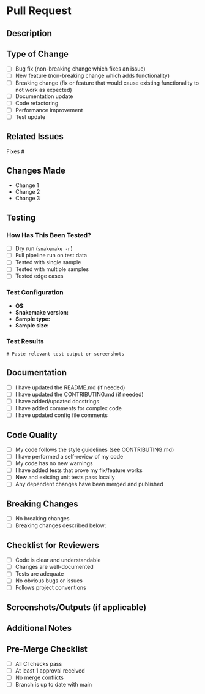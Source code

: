 # Pull Request

## Description

<!-- Provide a brief description of your changes -->

## Type of Change

<!-- Mark relevant items with an 'x' -->

- [ ] Bug fix (non-breaking change which fixes an issue)
- [ ] New feature (non-breaking change which adds functionality)
- [ ] Breaking change (fix or feature that would cause existing functionality to not work as expected)
- [ ] Documentation update
- [ ] Code refactoring
- [ ] Performance improvement
- [ ] Test update

## Related Issues

<!-- Link to related issues, e.g., Fixes #123, Relates to #456 -->

Fixes #

## Changes Made

<!-- List the specific changes you made -->

- Change 1
- Change 2
- Change 3

## Testing

### How Has This Been Tested?

<!-- Describe the tests you ran -->

- [ ] Dry run (`snakemake -n`)
- [ ] Full pipeline run on test data
- [ ] Tested with single sample
- [ ] Tested with multiple samples
- [ ] Tested edge cases

### Test Configuration

- **OS:**
- **Snakemake version:**
- **Sample type:**
- **Sample size:**

### Test Results

```
# Paste relevant test output or screenshots
```

## Documentation

- [ ] I have updated the README.md (if needed)
- [ ] I have updated the CONTRIBUTING.md (if needed)
- [ ] I have added/updated docstrings
- [ ] I have added comments for complex code
- [ ] I have updated config file comments

## Code Quality

- [ ] My code follows the style guidelines (see CONTRIBUTING.md)
- [ ] I have performed a self-review of my code
- [ ] My code has no new warnings
- [ ] I have added tests that prove my fix/feature works
- [ ] New and existing unit tests pass locally
- [ ] Any dependent changes have been merged and published

## Breaking Changes

<!-- If this PR introduces breaking changes, describe them here -->

- [ ] No breaking changes
- [ ] Breaking changes described below:

## Checklist for Reviewers

<!-- For reviewers to check -->

- [ ] Code is clear and understandable
- [ ] Changes are well-documented
- [ ] Tests are adequate
- [ ] No obvious bugs or issues
- [ ] Follows project conventions

## Screenshots/Outputs (if applicable)

<!-- Add screenshots of outputs, plots, or MultiQC reports -->

## Additional Notes

<!-- Any additional information for reviewers -->

## Pre-Merge Checklist

- [ ] All CI checks pass
- [ ] At least 1 approval received
- [ ] No merge conflicts
- [ ] Branch is up to date with main
